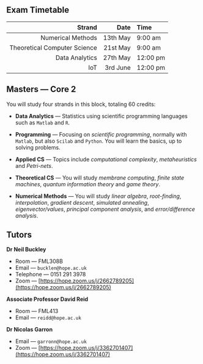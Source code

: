 ## Exam Timetable 

<!-- _subject to change_ -->

| Strand                       | Date     | Time     |
|-----------------------------:|---------:|:---------|
| Numerical Methods            | 13th May | 9:00 am  |
| Theoretical Computer Science | 21st May | 9:00 am  |
| Data Analytics               | 27th May | 12:00 pm |
| IoT                          | 3rd June | 12:00 pm |


## Masters — Core 2
You will study four strands in this block, totaling 60 credits:

- **Data Analytics** — Statistics using scientific programming languages such as `Matlab` and `R`.

- **Programming** — Focusing on _scientific programming_, normally with `Matlab`, but also `Scilab` and `Python`.  You will learn the basics, up to solving problems.

- **Applied CS** — Topics include _computational complexity_, _metaheuristics_ and _Petri-nets_.

- **Theoretical CS** — You will study _membrane computing_, _finite state machines_, _quantum information theory_ and _game theory_.

- **Numerical Methods** — You will study _linear algebra_, _root-finding_, _interpolation_, _gradient descent_, _simulated annealing_, _eigenvector/values_, _principal component analysis_, and _error/difference analysis_.


## Tutors
**Dr Neil Buckley**
- Room — FML308B
- Email — `bucklen@hope.ac.uk`
- Telephone — 0151 291 3978
- Zoom — [https://hope.zoom.us/j/2662789205](https://hope.zoom.us/j/2662789205)

**Associate Professor David Reid**
- Room — FML413
- Email — `reidd@hope.ac.uk`

**Dr Nicolas Garron**
- Email — `garronn@hope.ac.uk`  
- Zoom — [https://hope.zoom.us/j/3362701407](https://hope.zoom.us/j/3362701407)